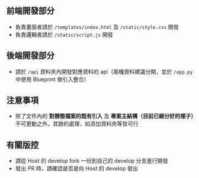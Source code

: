 ## 前端開發部分
- 負責畫面者請於 ``/templates/index.html`` 及 ``/static/style.css`` 開發
- 負責邏輯者請於 ``/static/script.js`` 開發

## 後端開發部分
- 請於 ``/api`` 資料夾內開發對應資料的 api（兩種資料建議分開，並於 ``/app.py`` 中使用 Blueprint 做引入整合）

## 注意事項
- 除了文件內的 **對靜態檔案的既有引入** 及 **專案主結構（目前已經分好的樣子）** 不可更動之外，其餘的處理，如添加資料夾等皆可行

## 有關版控
- 請從 Host 的 develop fork 一份到自己的 develop 分支進行開發
- 發出 PR 時，請確認是否是向 Host 的 develop 發出